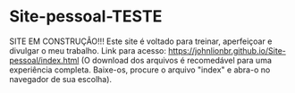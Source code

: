 # Site-pessoal-TESTE
SITE EM CONSTRUÇÂO!!!
Este site é voltado para treinar, aperfeiçoar e divulgar o meu trabalho.
Link para acesso: https://johnlionbr.github.io/Site-pessoal/index.html
(O download dos arquivos é recomedável para uma experiência completa. Baixe-os, procure o arquivo "index" e abra-o no navegador de sua escolha).
